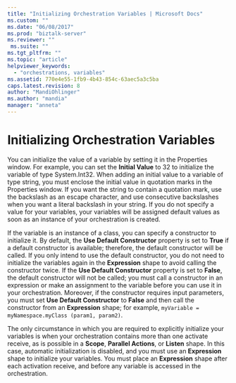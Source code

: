 ```yaml
---
title: "Initializing Orchestration Variables | Microsoft Docs"
ms.custom: ""
ms.date: "06/08/2017"
ms.prod: "biztalk-server"
ms.reviewer: ""
 ms.suite: ""
ms.tgt_pltfrm: ""
ms.topic: "article"
helpviewer_keywords: 
  - "orchestrations, variables"
ms.assetid: 770e4e55-1fb9-4b43-854c-63aec5a3c5ba
caps.latest.revision: 8
author: "MandiOhlinger"
ms.author: "mandia"
manager: "anneta"
---
```

# Initializing Orchestration Variables
You can initialize the value of a variable by setting it in the Properties window. For example, you can set the **Initial Value** to 32 to initialize the variable of type System.Int32. When adding an initial value to a variable of type string, you must enclose the initial value in quotation marks in the Properties window. If you want the string to contain a quotation mark, use the backslash as an escape character, and use consecutive backslashes when you want a literal backslash in your string. If you do not specify a value for your variables, your variables will be assigned default values as soon as an instance of your orchestration is created.  
  
 If the variable is an instance of a class, you can specify a constructor to initialize it. By default, the **Use Default Constructor** property is set to **True** if a default constructor is available; therefore, the default constructor will be called. If you only intend to use the default constructor, you do not need to initialize the variables again in the **Expression** shape to avoid calling the constructor twice. If the **Use Default Constructor** property is set to **False**, the default constructor will not be called; you must call a constructor in an expression or make an assignment to the variable before you can use it in your orchestration. Moreover, if the constructor requires input parameters, you must set **Use Default Constructor** to **False** and then call the constructor from an **Expression** shape; for example, `myVariable = myNamespace.myClass (param1, param2)`.  
  
 The only circumstance in which you are required to explicitly initialize your variables is when your orchestration contains more than one activate receive, as is possible in a **Scope**, **Parallel Actions**, or **Listen** shape. In this case, automatic initialization is disabled, and you must use an **Expression** shape to initialize your variables. You must place an **Expression** shape after each activation receive, and before any variable is accessed in the orchestration.